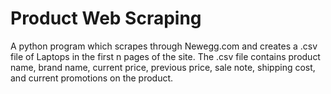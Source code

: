 # Product Web Scraping

A python program which scrapes through Newegg.com and creates a .csv file of Laptops in the first n pages of the site.
The .csv file contains product name, brand name, current price, previous price, sale note, shipping cost, and current promotions on the product.
